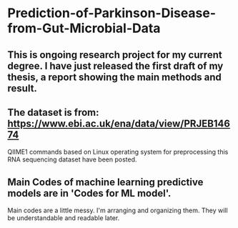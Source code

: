 # Prediction-of-Parkinson-Disease-from-Gut-Microbial-Data

## This is ongoing research project for my current degree. I have just released the first draft of my thesis, a report showing the main methods and result.

## The dataset is from: https://www.ebi.ac.uk/ena/data/view/PRJEB14674 
QIIME1 commands based on Linux operating system for preprocessing this RNA sequencing dataset have been posted. 
## Main Codes of machine learning predictive models are in 'Codes for ML model'. 
Main codes are a little messy. 
I'm arranging and organizing them. They will be understandable and readable later.
